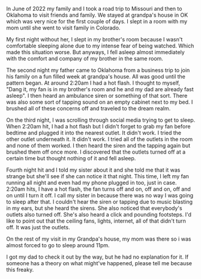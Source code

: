 In June of 2022 my family and I took a road trip to Missouri and then to Oklahoma to visit friends and family. We stayed at grandpa's house in OK which was very nice for the first couple of days. I slept in a room with my mom until she went to visit family in Colorado. 


My first night without her, I slept in my brother's room because I wasn't comfortable sleeping alone due to my intense fear of being watched. Which made this situation worse. But anyways, I fell asleep almost immediately with the comfort and company of my brother in the same room. 


The second night my father came to Oklahoma from a business trip to join his family on a fun filled week at grandpa's house. All was good until the pattern began. At around 2:20am I had a hot flash. I thought to myself, "Dang it, my fan is in my brother's room and he and my dad are already fast asleep". I then heard an ambulance siren or something of that sort. There was also some sort of tapping sound on an empty cabinet next to my bed. I brushed all of these concerns off and traveled to the dream realm.


On the third night, I was scrolling through social media trying to get to sleep. When 2:20am hit, I had a hot flash but I didn't forget to grab my fan before bedtime and plugged it into the nearest outlet. It didn't work. I tried the other outlet underneath it. It didn't work. I tried all of the outlets in the room and none of them worked. I then heard the siren and the tapping again but brushed them off once more. I discovered that the outlets turned off at a certain time but thought nothing of it and fell asleep.


Fourth night hit and I told my sister about it and she told me that it was strange but she'll see if she can notice it that night. This time, I left my fan running all night and even had my phone plugged in too, just in case. 2:20am hits, I have a hot flash, the fan turns off and on, off and on, off and on until I turn it off. I call my sister in because there was no way I was going to sleep after that. I couldn't hear the siren or tapping due to music blasting in my ears, but she heard the sirens. She also noticed that everybody's outlets also turned off. She's also heard a click and pounding footsteps. I'd like to point out that the ceiling fans, lights, internet, all of that didn't turn off. It was just the outlets. 


On the rest of my visit in my Grandpa's house, my mom was there so i was almost forced to go to sleep around 11pm.


I got my dad to check it out by the way, but he had no explanation for it. If someone has a theory on what might've happened, please tell me because this freaky.
